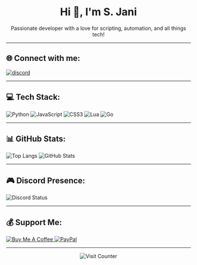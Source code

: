 <h1 align="center">Hi 👋, I'm S. Jani</h1>
<p align="center">Passionate developer with a love for scripting, automation, and all things tech!</p>

---

## 🌐 Connect with me:
<p align="left">
  <a href="https://discord.gg/jza5PYpkB4" target="_blank">
    <img src="https://img.shields.io/badge/Discord-%237289DA.svg?style=for-the-badge&logo=discord&logoColor=white" alt="discord">
  </a>
</p>

---

## 💻 Tech Stack:
<p align="left">
  <img src="https://img.shields.io/badge/python-3670A0?style=for-the-badge&logo=python&logoColor=ffdd54" alt="Python"/>
  <img src="https://img.shields.io/badge/javascript-%23323330.svg?style=for-the-badge&logo=javascript&logoColor=%23F7DF1E" alt="JavaScript"/>
  <img src="https://img.shields.io/badge/css3-%231572B6.svg?style=for-the-badge&logo=css3&logoColor=white" alt="CSS3"/>
  <img src="https://img.shields.io/badge/lua-%232C2D72.svg?style=for-the-badge&logo=lua&logoColor=white" alt="Lua"/>
  <img src="https://img.shields.io/badge/Go-00ADD8?style=for-the-badge&logo=go&logoColor=white" alt="Go"/>
</p>

---

## 📊 GitHub Stats:
<p align="left">
  <img src="http://github-profile-summary-cards.vercel.app/api/cards/repos-per-language?username=Janos405&theme=2077" alt="Top Langs"/>
  <img src="http://github-profile-summary-cards.vercel.app/api/cards/stats?username=Janos405&theme=2077" alt="GitHub Stats"/>
</p>

---

## 🎮 Discord Presence:
<p align="left">
  <img src="[https://discord.c99.nl/widget/theme-1/1218675195418644480.png](https://discord.c99.nl/widget/theme-2/1383077290052948121.png)" alt="Discord Status"/>
</p>

---

## 💰 Support Me:
<p align="left">
  <a href="https://buymeacoffee.com/bojtematyiq" target="_blank">
    <img src="https://img.shields.io/badge/Buy%20Me%20a%20Coffee-ffdd00?style=for-the-badge&logo=buy-me-a-coffee&logoColor=black" alt="Buy Me A Coffee"/>
  </a>
  <a href="https://paypal.me/janossabor" target="_blank">
    <img src="https://img.shields.io/badge/PayPal-00457C?style=for-the-badge&logo=paypal&logoColor=white" alt="PayPal"/>
  </a>
</p>

---

<p align="center">
  <img src="https://visitcount.itsvg.in/api?id=Janos405&icon=0&color=0" alt="Visit Counter"/>
</p>

<!-- Proudly created with GPRM ( https://gprm.itsvg.in ) -->
